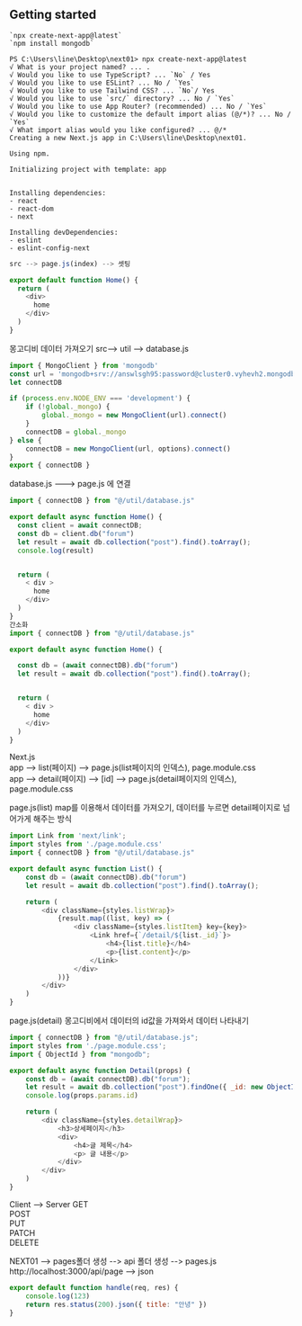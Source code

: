 ## Getting started
```
`npx create-next-app@latest`
`npm install mongodb`

```
```
PS C:\Users\line\Desktop\next01> npx create-next-app@latest
√ What is your project named? ... .
√ Would you like to use TypeScript? ... `No` / Yes
√ Would you like to use ESLint? ... No / `Yes`
√ Would you like to use Tailwind CSS? ... `No`/ Yes
√ Would you like to use `src/` directory? ... No / `Yes`
√ Would you like to use App Router? (recommended) ... No / `Yes`
√ Would you like to customize the default import alias (@/*)? ... No / `Yes`
√ What import alias would you like configured? ... @/*
Creating a new Next.js app in C:\Users\line\Desktop\next01.

Using npm.

Initializing project with template: app


Installing dependencies:
- react
- react-dom
- next

Installing devDependencies:
- eslint
- eslint-config-next
```

```js
src --> page.js(index) --> 셋팅

export default function Home() {
  return (
    <div>
      home
    </div>
  )
}

```

몽고디비 데이터 가져오기
src--> util --> database.js
```js
import { MongoClient } from 'mongodb'
const url = 'mongodb+srv://answlsgh95:password@cluster0.vyhevh2.mongodb.net/?retryWrites=true&w=majority'
let connectDB

if (process.env.NODE_ENV === 'development') {
    if (!global._mongo) {
        global._mongo = new MongoClient(url).connect()
    }
    connectDB = global._mongo
} else {
    connectDB = new MongoClient(url, options).connect()
}
export { connectDB }
```

database.js ---> page.js 에 연결
```js
import { connectDB } from "@/util/database.js"

export default async function Home() {
  const client = await connectDB;
  const db = client.db("forum")
  let result = await db.collection("post").find().toArray();
  console.log(result)


  return (
    < div >
      home
    </div>
  )
}
간소화
import { connectDB } from "@/util/database.js"

export default async function Home() {

  const db = (await connectDB).db("forum")
  let result = await db.collection("post").find().toArray();


  return (
    < div >
      home
    </div>
  )
}
```

Next.js<br>
app --> list(페이지) --> page.js(list페이지의 인덱스), page.module.css<br>
app --> detail(페이지) --> [id] --> page.js(detail페이지의 인덱스), page.module.css<br>

page.js(list)
map를 이용해서 데이터를 가져오기, 데이터를 누르면 detail페이지로 넘어가게 해주는 방식
```js
import Link from 'next/link';
import styles from './page.module.css'
import { connectDB } from "@/util/database.js"

export default async function List() {
    const db = (await connectDB).db("forum")
    let result = await db.collection("post").find().toArray();

    return (
        <div className={styles.listWrap}>
            {result.map((list, key) => (
                <div className={styles.listItem} key={key}>
                    <Link href={`/detail/${list._id}`}>
                        <h4>{list.title}</h4>
                        <p>{list.content}</p>
                    </Link>
                </div>
            ))}
        </div>
    )
}
```

page.js(detail)
몽고디비에서 데이터의 id값을 가져와서 데이터 나타내기
```js
import { connectDB } from "@/util/database.js";
import styles from './page.module.css';
import { ObjectId } from "mongodb";

export default async function Detail(props) {
    const db = (await connectDB).db("forum");
    let result = await db.collection("post").findOne({ _id: new ObjectId("65711979ebc80f1a7955529d") })
    console.log(props.params.id)

    return (
        <div className={styles.detailWrap}>
            <h3>상세페이지</h3>
            <div>
                <h4>글 제목</h4>
                <p> 글 내용</p>
            </div>
        </div>
    )
}
```

Client --> Server
GET<br>
POST<br>
PUT<br>
PATCH<br>
DELETE<br>

NEXT01 --> pages폴더 생성 --> api 폴더 생성 --> pages.js<br>
http://localhost:3000/api/page  --> json

```js
export default function handle(req, res) {
    console.log(123)
    return res.status(200).json({ title: "안녕" })
}
```
